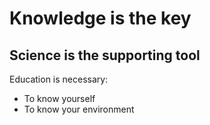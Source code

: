 # Knowledge is the key
## Science is the supporting tool
Education is necessary:
- To know yourself
- To know your environment
